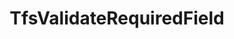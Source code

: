 ---
optionsClassName: TfsValidateRequiredFieldOptions
optionsClassFullName: MigrationTools.ProcessorEnrichers.TfsValidateRequiredFieldOptions
configurationSamples:
- name: default
  description: 
  code: >-
    {
      "$type": "TfsValidateRequiredFieldOptions",
      "Enabled": true
    }
  sampleFor: MigrationTools.ProcessorEnrichers.TfsValidateRequiredFieldOptions
description: missng XML code comments
className: TfsValidateRequiredField
typeName: ProcessorEnrichers
architecture: v2
options:
- parameterName: Enabled
  type: Boolean
  description: For internal use
  defaultValue: missng XML code comments
- parameterName: RefName
  type: String
  description: For internal use
  defaultValue: missng XML code comments
status: missng XML code comments
processingTarget: missng XML code comments
classFile: /src/MigrationTools.Clients.AzureDevops.ObjectModel/ProcessorEnrichers/TfsValidateRequiredField.cs
optionsClassFile: /src/MigrationTools.Clients.AzureDevops.ObjectModel/ProcessorEnrichers/TfsValidateRequiredFieldOptions.cs

redirectFrom: []
layout: reference
toc: true
permalink: /Reference/v2/ProcessorEnrichers/TfsValidateRequiredField/
title: TfsValidateRequiredField
categories:
- ProcessorEnrichers
- v2
topics:
- topic: notes
  path: /docs/Reference/v2/ProcessorEnrichers/TfsValidateRequiredField-notes.md
  exists: false
  markdown: ''
- topic: introduction
  path: /docs/Reference/v2/ProcessorEnrichers/TfsValidateRequiredField-introduction.md
  exists: false
  markdown: ''

---